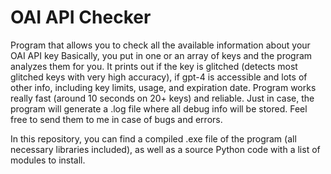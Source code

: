 # OAI API Checker
Program that allows you to check all the available information about your OAI API key
Basically, you put in one or an array of keys and the program analyzes them for you.
It prints out if the key is glitched (detects most glitched keys with very high accuracy), if gpt-4 is accessible and lots of other info, including key limits, usage, and expiration date.
Program works really fast (around 10 seconds on 20+ keys) and reliable. Just in case, the program will generate a .log file where all debug info will be stored. Feel free to send them to me in case of bugs and errors.

In this repository, you can find a compiled .exe file of the program (all necessary libraries included), as well as a source Python code with a list of modules to install.
